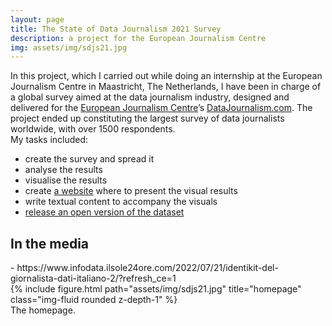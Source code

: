 ```yaml
---
layout: page
title: The State of Data Journalism 2021 Survey
description: a project for the European Journalism Centre
img: assets/img/sdjs21.jpg
---
```


In this project, which I carried out while doing an internship at the European Journalism Centre in Maastricht, The Netherlands, I have been in charge of a global survey aimed at the data journalism industry, designed and delivered for the <a href="https://ejc.net/">European Journalism Centre</a>’s <a href="https://datajournalism.com/">DataJournalism.com</a>. The project ended up constituting the largest survey of data journalists worldwide, with over 1500 respondents. 
<br>
My tasks included:
-   create the survey and spread it
-   analyse the results
-   visualise the results
-   create <a href="https://datajournalism.com/survey/2021/">a website</a> where to present the visual results
-   write textual content to accompany the visuals
-   <a href= "https://github.com/ejcnet/stateofdatajournalism2021">release an open version of the dataset</a>

<h2>In the media</h2>
-   https://www.infodata.ilsole24ore.com/2022/07/21/identikit-del-giornalista-dati-italiano-2/?refresh_ce=1


<br> 
<div class="row">
    <div class="col-sm mt-3 mt-md-0">
        {% include figure.html path="assets/img/sdjs21.jpg" title="homepage" class="img-fluid rounded z-depth-1" %}
    </div>
</div>
<div class="caption">
    The homepage.
</div>

